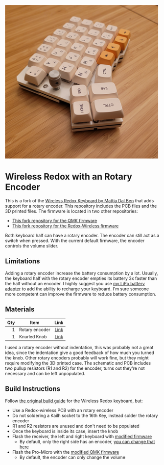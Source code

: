 
<img src="pictures/cover.jpg" width="500" alt="Redox with rotary encoder">

# Wireless Redox with an Rotary Encoder
This is a fork of the [Wireless Redox Keyboard by Mattia Dal Ben](https://github.com/mattdibi/redox-keyboard/blob/master/redox-w/README.md) that adds support for a rotary encoder. This repository includes the PCB files and the 3D printed files. The firmware is located in two other repositories:
 - [This fork repository for the QMK firmware](https://github.com/PhiBabin/qmk_firmware)
 - [This fork repository for the Redox-Wireless firmware](https://github.com/PhiBabin/redox-w-firmware)

Both keyboard half can have a rotary encoder. The encoder can still act as a switch when pressed. With the current default firmware, the encoder controls the volume slider.

## Limitations
Adding a rotary encoder increase the battery consumption by a lot. Usually, the keyboard half with the rotary encoder empties its battery 3x faster than the half without an encoder. I highly suggest you use [my LiPo battery adapter](https://github.com/PhiBabin/Redox-Lipo-Adapter) to add the ability to recharge your keyboard. I'm sure someone more competent can improve the firmware to reduce battery consumption.

## Materials
 Qty | Item     | Link |
|----:| -----------------------------------------------| :---------: |
|   1 | Rotary encoder              | [Link](https://www.digikey.com/en/products/detail/bourns-inc/PEC11L-4015F-S0020/4699163) |
|   1 | Knurled Knob               | [Link](https://www.digikey.com/en/products/detail/kilo-international/OEDNI-50-3-7/5970320) |

I used a rotary encoder without indentation, this was probably not a great idea, since the indentation give a good feedback of how much you turned the knob. Other rotary encoders probably will work fine, but they might require modifying the 3D printed case. The schematic and PCB includes two pullup resistors (R1 and R2) for the encoder, turns out they're not necessary and can be left unpopulated.

## Build Instructions
Follow [the original build guide](https://github.com/mattdibi/redox-keyboard/blob/master/redox-w/README.md) for the Wireless Redox keyboard, but:
 - Use a Redox-wireless PCB with an rotary encoder
 - Do not soldering a Kailh socket to the 16th Key, instead solder the rotary encoder
 - R1 and R2 resistors are unused and don't need to be populated
 - Once the keyboard is inside its case, insert the knob
 - Flash the receiver, the left and right keyboard with [modified firmware](https://github.com/PhiBabin/redox-w-firmware)
   - By default, only the right side has an encoder, [you can change that here](https://github.com/PhiBabin/redox-w-firmware/blob/master/redox-w-keyboard-basic/config/redox-w.h#L29)
 - Flash the Pro-Micro with the [modified QMK firmware](https://github.com/PhiBabin/qmk_firmware)
   - By default, the encoder can only change the volume
